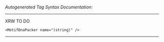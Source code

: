 _Autogenerated Tag Syntax Documentation:_

---
XRW TO DO

```
<MotifDnaPacker name="(string)" />
```



---
